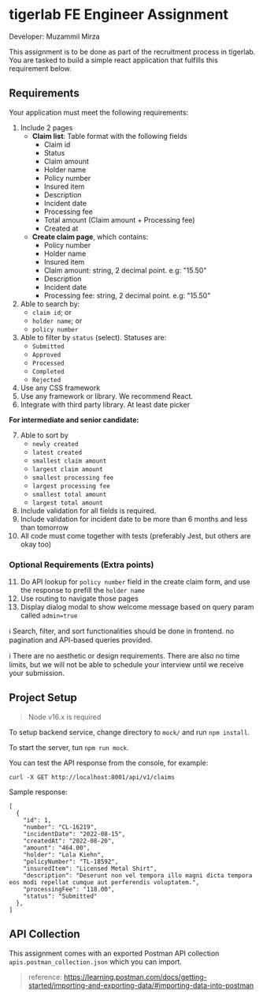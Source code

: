 # tigerlab FE Engineer Assignment 
Developer: Muzammil Mirza

This assignment is to be done as part of the recruitment process in tigerlab. You are tasked to build a simple react application that fulfills this requirement below.

## Requirements

Your application must meet the following requirements:

1. Include 2 pages
    - **Claim list**: Table format with the following fields
        - Claim id
        - Status
        - Claim amount
        - Holder name
        - Policy number
        - Insured item
        - Description
        - Incident date
        - Processing fee
        - Total amount (Claim amount + Processing fee)
        - Created at
    - **Create claim page**, which contains:
        - Policy number
        - Holder name
        - Insured item
        - Claim amount: string, 2 decimal point. e.g: "15.50"
        - Description
        - Incident date
        - Processing fee: string, 2 decimal point. e.g: "15.50"
2. Able to search by:
    - `claim id`; or
    - `holder name`; or
    - `policy number `
3. Able to filter by `status` (select). Statuses are:
    - `Submitted`
    - `Approved`
    - `Processed`
    - `Completed`
    - `Rejected`
4. Use any CSS framework
5. Use any framework or library. We recommend React.
6. Integrate with third party library. At least date picker


**For intermediate and senior candidate:**

7. Able to sort by
    - `newly created`
    - `latest created`
    - `smallest claim amount`
    - `largest claim amount`
    - `smallest processing fee`
    - `largest processing fee`
    - `smallest total amount`
    - `largest total amount`
8. Include validation for all fields is required.
9. Include validation for incident date to be more than 6 months and less than tomorrow
10. All code must come together with tests (preferably Jest, but others are okay too)

### Optional Requirements (Extra points)

11. Do API lookup for `policy number` field in the create claim form, and use the response to prefill the `holder name`
12. Use routing to navigate those pages
13. Display dialog modal to show welcome message based on query param called `admin=true`


ℹ️ Search, filter, and sort functionalities should be done in frontend. no pagination and API-based queries provided.

ℹ️ There are no aesthetic or design requirements. There are also no time limits, but we will not be able to schedule your interview until we receive your submission.

## Project Setup

> Node v16.x is required

To setup backend service, change directory to `mock/` and run `npm install`.

To start the server, tun `npm run mock`.

You can test the API response from the console, for example:
```
curl -X GET http://localhost:8001/api/v1/claims
```

Sample response:
```
[
  {
    "id": 1,
    "number": "CL-16219",
    "incidentDate": "2022-08-15",
    "createdAt": "2022-08-20",
    "amount": "464.00",
    "holder": "Lola Kiehn",
    "policyNumber": "TL-18592",
    "insuredItem": "Licensed Metal Shirt",
    "description": "Deserunt non vel tempora illo magni dicta tempora eos modi repellat cumque aut perferendis voluptatem.",
    "processingFee": "118.00",
    "status": "Submitted"
  },
]
```

## API Collection

This assignment comes with an exported Postman API collection `apis.postman_collection.json` which you can import.

> reference: https://learning.postman.com/docs/getting-started/importing-and-exporting-data/#importing-data-into-postman

